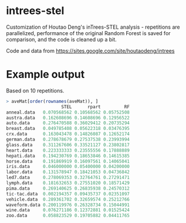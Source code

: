 # intrees-stel
Customization of Houtao Deng's inTrees-STEL analysis - repetitions are parallelized, performance of the original Random Forest is saved for comparison, and the code is cleaned up a bit.

Code and data from https://sites.google.com/site/houtaodeng/intrees

# Example output
Based on 10 repetitions.
```r
> aveMat[order(rownames(aveMat)), ]
                     STEL      rpart         RF
anneal.data   0.070568562 0.10568562 0.05752508
austra.data   0.162608696 0.14608696 0.12956522
auto.data     0.276470588 0.36029412 0.20735294
breast.data   0.049785408 0.05622318 0.03476395
crx.data      0.163043478 0.14826087 0.12652174
german.data   0.278678679 0.27537538 0.23993994
glass.data    0.311267606 0.33521127 0.23802817
heart.data    0.223333333 0.23555556 0.17888889
hepati.data   0.194230769 0.18653846 0.14615385
horse.data    0.191869919 0.16097561 0.14065041
iris.data     0.046000000 0.05400000 0.04200000
labor.data    0.131578947 0.18421053 0.04736842
led7.data     0.278069353 0.32764761 0.27291471
lymph.data    0.181632653 0.27551020 0.18571429
pima.data     0.269140625 0.26835938 0.24570312
tic-tac.data  0.002194357 0.09435737 0.02351097
vehicle.data  0.289361702 0.32659574 0.25212766
waveform.data 0.200119976 0.26328734 0.15044991
wine.data     0.076271186 0.12372881 0.01525424
zoo.data      0.058823529 0.19705882 0.04411765
```
